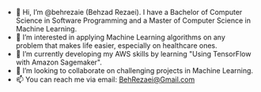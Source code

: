 - 👋 Hi, I’m @behrezaie (Behzad Rezaei). I have a Bachelor of Computer Science in Software Programming and a Master of Computer Science in Machine Learning.
- 👀 I’m interested in applying Machine Learning algorithms on any problem that makes life easier, especially on healthcare ones.
- 🌱 I’m currently developing my AWS skills by learning "Using TensorFlow with Amazon Sagemaker".
- 💞️ I’m looking to collaborate on challenging projects in Machine Learning.
- 📫 You can reach me via email: BehRezaei@Gmail.com

<!---
behrezaie/behrezaie is a ✨ special ✨ repository because its `README.md` (this file) appears on your GitHub profile.
You can click the Preview link to take a look at your changes.
--->
